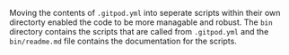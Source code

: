 Moving the contents of `.gitpod.yml` into seperate scripts within their own directorty enabled the code to be more managable and robust. The `bin` directory contains the scripts that are called from `.gitpod.yml` and the `bin/readme.md` file contains the documentation for the scripts.